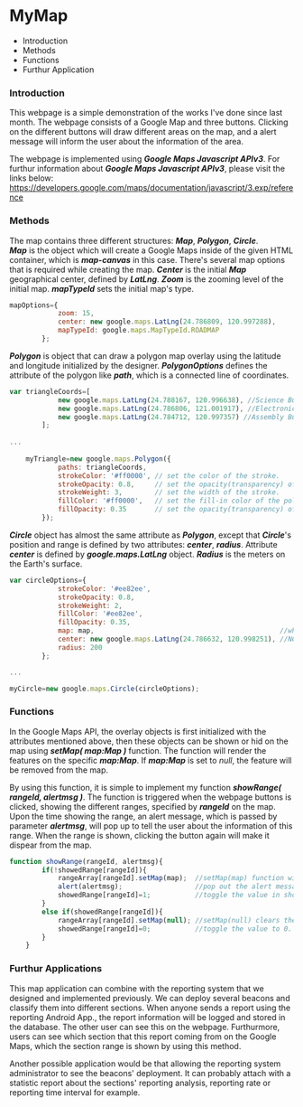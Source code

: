 # MyMap
* Introduction
* Methods
* Functions
* Furthur Application


### Introduction
This webpage is a simple demonstration of the works I've done since last month. The webpage consists of a Google Map and three buttons.
Clicking on the different buttons will draw different areas on the map, and a alert message will inform the user about the information of the area.


The webpage is implemented using **_Google Maps Javascript APIv3_**.
For furthur information about **_Google Maps Javascript APIv3_**, please visit the links below:
  https://developers.google.com/maps/documentation/javascript/3.exp/reference


### Methods
The map contains three different structures: **_Map_**, **_Polygon_**, **_Circle_**.  
**_Map_** is the object which will create a Google Maps inside of the given HTML container, which is **_map-canvas_** in this case. There's several map options that is required while creating the map. **_Center_** is the initial **_Map_** geographical center, defined by **_LatLng_**. **_Zoom_** is the zooming level of the initial map. **_mapTypeId_** sets the initial map's type.  
```javascript
mapOptions={
			zoom: 15,
			center: new google.maps.LatLng(24.786809, 120.997288),
			mapTypeId: google.maps.MapTypeId.ROADMAP
		};
```


**_Polygon_** is object that can draw a polygon map overlay using the latitude and longitude initialized by the designer. **_PolygonOptions_** defines the attribute of the polygon like **_path_**, which is a connected line of coordinates.  
```javascript
var triangleCoords=[
			new google.maps.LatLng(24.788167, 120.996638), //Science Building I
			new google.maps.LatLng(24.786806, 121.001917), //Electronics and Information Research Center
			new google.maps.LatLng(24.784712, 120.997357) //Assembly Building I
		];
		
...
	
	myTriangle=new google.maps.Polygon({
			paths: triangleCoords,
			strokeColor: '#ff0000', // set the color of the stroke.
			strokeOpacity: 0.8,     // set the opacity(transparency) of the stroke.
			strokeWeight: 3,        // set the width of the stroke.
			fillColor: '#ff0000',   // set the fill-in color of the polygon
			fillOpacity: 0.35       // set the opacity(transparency) of the polygon
		});
```


**_Circle_** object has almost the same attribute as **_Polygon_**, except that **_Circle_**'s position and range is defined by two attributes: **_center_**, **_radius_**. Attribute **_center_** is defined by **_google.maps.LatLng_** object. **_Radius_** is the meters on the Earth's surface.  
```javascript
var circleOptions={
			strokeColor: '#ee82ee',
			strokeOpacity: 0.8,
			strokeWeight: 2,
			fillColor: '#ee82ee',
			fillOpacity: 0.35,
			map: map,                                              //which google.map object the circle is displayed on. 
			center: new google.maps.LatLng(24.786632, 120.998251), //NCTU Library. Geographical center on the map
			radius: 200
		};

...

myCircle=new google.maps.Circle(circleOptions);
```


### Functions
In the Google Maps API, the overlay objects is first initialized with the attributes mentioned above, then these objects can be shown or hid on the map using **_setMap( map:Map )_** function. The function will render the features on the specific **_map:Map_**. If **_map:Map_** is set to _null_, the feature will be removed from the map.


By using this function, it is simple to implement my function **_showRange( rangeId, alertmsg )_**. The function is triggered when the webpage buttons is clicked, showing the different ranges, specified by **_rangeId_** on the map. Upon the time showing the range, an alert message, which is passed by parameter **_alertmsg_**, will pop up to tell the user about the information of this range. When the range is shown, clicking the button again will make it dispear from the map.  
```javascript
function showRange(rangeId, alertmsg){
		if(!showedRange[rangeId]){
			rangeArray[rangeId].setMap(map);  //setMap(map) function will render the overlay object, specified by rangeId, on the map
			alert(alertmsg);                  //pop out the alert message.
			showedRange[rangeId]=1;           //toggle the value in showedRange array to 1, indicating that the object is shown.
		}
		else if(showedRange[rangeId]){
			rangeArray[rangeId].setMap(null); //setMap(null) clears the overlay.
			showedRange[rangeId]=0;           //toggle the value to 0.
		}
	}
```


### Furthur Applications
This map application can combine with the reporting system that we designed and implemented previously. We can deploy several beacons and classify them into different sections. When anyone sends a report using the reporting Android App., the report information will be logged and stored in the database. The other user can see this on the webpage. Furthurmore, users can see which section that this report coming from on the Google Maps, which the section range is shown by using this method. 


Another possible application would be that allowing the reporting system administrator to see the beacons' deployment. It can probably attach with a statistic report about the sections' reporting analysis, reporting rate or reporting time interval for example.

